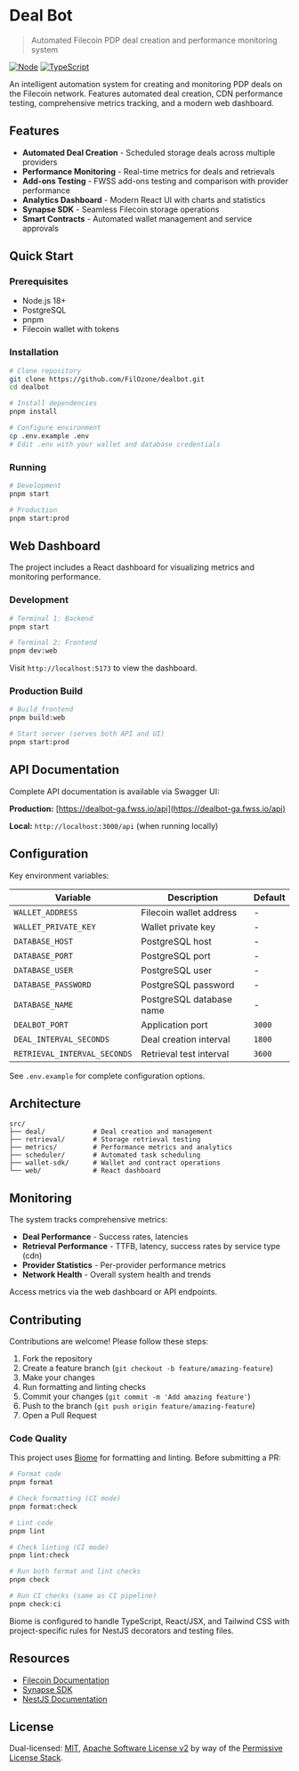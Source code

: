 # Deal Bot

> Automated Filecoin PDP deal creation and performance monitoring system

[![Node](https://img.shields.io/badge/node-%3E%3D18-brightgreen.svg)](https://nodejs.org)
[![TypeScript](https://img.shields.io/badge/typescript-5.x-blue.svg)](https://www.typescriptlang.org)

An intelligent automation system for creating and monitoring PDP deals on the Filecoin network. Features automated deal creation, CDN performance testing, comprehensive metrics tracking, and a modern web dashboard.

## Features

- **Automated Deal Creation** - Scheduled storage deals across multiple providers
- **Performance Monitoring** - Real-time metrics for deals and retrievals
- **Add-ons Testing** - FWSS add-ons testing and comparison with provider performance
- **Analytics Dashboard** - Modern React UI with charts and statistics
- **Synapse SDK** - Seamless Filecoin storage operations
- **Smart Contracts** - Automated wallet management and service approvals

## Quick Start

### Prerequisites

- Node.js 18+
- PostgreSQL
- pnpm
- Filecoin wallet with tokens

### Installation

```bash
# Clone repository
git clone https://github.com/FilOzone/dealbot.git
cd dealbot

# Install dependencies
pnpm install

# Configure environment
cp .env.example .env
# Edit .env with your wallet and database credentials
```

### Running

```bash
# Development
pnpm start

# Production
pnpm start:prod
```

## Web Dashboard

The project includes a React dashboard for visualizing metrics and monitoring performance.

### Development

```bash
# Terminal 1: Backend
pnpm start

# Terminal 2: Frontend
pnpm dev:web
```

Visit `http://localhost:5173` to view the dashboard.

### Production Build

```bash
# Build frontend
pnpm build:web

# Start server (serves both API and UI)
pnpm start:prod
```

## API Documentation

Complete API documentation is available via Swagger UI:

**Production:** [https://dealbot-ga.fwss.io/api](https://dealbot-ga.fwss.io/api)

**Local:** `http://localhost:3000/api` (when running locally)

## Configuration

Key environment variables:

| Variable                     | Description              | Default |
| ---------------------------- | ------------------------ | ------- |
| `WALLET_ADDRESS`             | Filecoin wallet address  | -       |
| `WALLET_PRIVATE_KEY`         | Wallet private key       | -       |
| `DATABASE_HOST`              | PostgreSQL host          | -       |
| `DATABASE_PORT`              | PostgreSQL port          | -       |
| `DATABASE_USER`              | PostgreSQL user          | -       |
| `DATABASE_PASSWORD`          | PostgreSQL password      | -       |
| `DATABASE_NAME`              | PostgreSQL database name | -       |
| `DEALBOT_PORT`               | Application port         | `3000`  |
| `DEAL_INTERVAL_SECONDS`      | Deal creation interval   | `1800`  |
| `RETRIEVAL_INTERVAL_SECONDS` | Retrieval test interval  | `3600`  |

See `.env.example` for complete configuration options.

## Architecture

```
src/
├── deal/            # Deal creation and management
├── retrieval/       # Storage retrieval testing
├── metrics/         # Performance metrics and analytics
├── scheduler/       # Automated task scheduling
├── wallet-sdk/      # Wallet and contract operations
└── web/             # React dashboard
```

## Monitoring

The system tracks comprehensive metrics:

- **Deal Performance** - Success rates, latencies
- **Retrieval Performance** - TTFB, latency, success rates by service type (cdn)
- **Provider Statistics** - Per-provider performance metrics
- **Network Health** - Overall system health and trends

Access metrics via the web dashboard or API endpoints.

## Contributing

Contributions are welcome! Please follow these steps:

1. Fork the repository
2. Create a feature branch (`git checkout -b feature/amazing-feature`)
3. Make your changes
4. Run formatting and linting checks
5. Commit your changes (`git commit -m 'Add amazing feature'`)
6. Push to the branch (`git push origin feature/amazing-feature`)
7. Open a Pull Request

### Code Quality

This project uses [Biome](https://biomejs.dev/) for formatting and linting. Before submitting a PR:

```bash
# Format code
pnpm format

# Check formatting (CI mode)
pnpm format:check

# Lint code
pnpm lint

# Check linting (CI mode)
pnpm lint:check

# Run both format and lint checks
pnpm check

# Run CI checks (same as CI pipeline)
pnpm check:ci
```

Biome is configured to handle TypeScript, React/JSX, and Tailwind CSS with project-specific rules for NestJS decorators and testing files.

## Resources

- [Filecoin Documentation](https://docs.filecoin.io/)
- [Synapse SDK](https://github.com/FilOzone/synapse-sdk)
- [NestJS Documentation](https://docs.nestjs.com/)

## License

Dual-licensed: [MIT](./LICENSE.md), [Apache Software License v2](./LICENSE.md) by way of the
[Permissive License Stack](https://protocol.ai/blog/announcing-the-permissive-license-stack/).